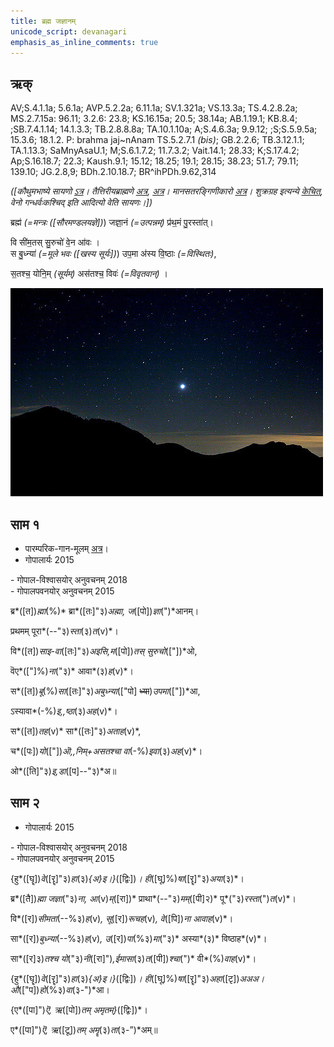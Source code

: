 ```yaml
---
title: ब्रह्म जज्ञानम्  
unicode_script: devanagari  
emphasis_as_inline_comments: true
---   
```


## ऋक्

AV;S.4.1.1a; 5.6.1a; AVP.5.2.2a; 6.11.1a; SV.1.321a; VS.13.3a; TS.4.2.8.2a; MS.2.7.15a: 96.11; 3.2.6: 23.8; KS.16.15a; 20.5; 38.14a; AB.1.19.1; KB.8.4; ;SB.7.4.1.14; 14.1.3.3; TB.2.8.8.8a; TA.10.1.10a; A;S.4.6.3a; 9.9.12; ;S;S.5.9.5a; 15.3.6; 18.1.2. P: brahma jaj~nAnam TS.5.2.7.1 *(bis)*; GB.2.2.6; TB.3.12.1.1; TA.1.13.3; SaMnyAsaU.1; M;S.6.1.7.2; 11.7.3.2; Vait.14.1; 28.33; K;S.17.4.2; Ap;S.16.18.7; 22.3; Kaush.9.1; 15.12; 18.25; 19.1; 28.15; 38.23; 51.7; 79.11; 139.10; JG.2.8,9; BDh.2.10.18.7; BR^ihPDh.9.62,314

*([कौथुमभाष्ये सायणो [ऽत्र](https://archive.org/details/SamaVedaSanhitaWithSayanabhashyaVolume1SatyavrataSamasrami1874bis/page/n706&sa=D&ust=1542425956410000)। तैत्तिरीयब्राह्मणे [अत्र](https://archive.org/stream/Anandashram_Samskrita_Granthavali_Anandashram_Sanskrit_Series/ASS_037_Taittiriya_Brahmanam_with_Sayanabhashya_Part_2_-_Narayanasastri_Godbole_1898#page/n229/mode/2up&sa=D&ust=1542425956410000), [अत्र](https://archive.org/stream/taittiriya/taittiriya_brahmana_bhaskara_02#page/n569/mode/2up&sa=D&ust=1542425956411000)। मानसतरङ्गिणीकारो [अत्र](https://twitter.com/blog_supplement/status/1062936630602928128&sa=D&ust=1542425956411000)। शुक्रग्रह इत्यन्ये [केचित्](https://twitter.com/kashcit/status/1014886758918512640&sa=D&ust=1542425956411000), वेनो गन्धर्वः‌कश्चिद् इति आदित्यो वेति सायणः।])*

ब्रह्म॑ *(=मन्त्रः ([सौरमण्डलयज्ञे])*) जज्ञा॒नं *(=उत्पन्नम्)* प्र॑थ॒मं पु॒रस्ता॑त्।

वि सी॑म॒तस् सु॒रुचो॑ वे॒न आ॑वः ।  
स बु॒ध्न्या॑ *(=मूले भवः ([खस्य सूर्यः])*) उप॒मा अ॑स्य वि॒ष्ठाः *(=विस्थितः)*,

स॒तश्च॒ योनि॒म् *(सूर्यम्)* अस॑तश्च॒ विवः॑ *(=विवृतवान्)*  ।

![](../images/worlds/venus_morning_star.jpg)

## साम १

- पारम्परिक-गान-मूलम् [अत्र](https://archive.org/stream/sAmaveda-jaiminIya-paravastu-paramparA-docs/UDAKA%20SAANTHI%20SAAMAANI%23mode/1up&sa=D&ust=1542425956412000)।
- गोपालार्यः 2015  
<div class="audioEmbed" src="https://archive
.org/download/jaiminIya-sAma-gAna-paravastu-tradition-gopAla-2015/brahma-jajJNAnam-1.mp3"></div>
- गोपाल-विश्वासयोर् अनुवचनम् 2018  
<div class="audioEmbed" src="https://archive
.org/download/jaiminIya-sAma-gAna-paravastu-tradition-anuvachanam-gopAla-vishvAsa-2018/brahma-jajJNAnam-1.mp3"></div>
- गोपालपवनयोर् अनुवचनम् 2015  
<div class="audioEmbed" src="https://archive
.org/download/jaiminIya-sAma-gAna-paravastu-tradition-anuvachanam-gopAla-pavana-2015/brahma-jajJNAnam-1.mp3"></div>

ब्र*([त])*ह्मा*(%)* ब्रा*([तः]"३)*अह्मा, ज*([पो])*ज्ञा*(")*आनम्।

प्रथमम् पूरा*(--"३)*स्ता*(३)*त*(v)*।

वि*([त])*साइ-वा*([तः]"३)*अइसि,म*([पो])*तस् सुरुचो*(["])*ओ,

वॆए*(["]%)*ना*("३)* आवा*(३)*ह*(v)*।

स*([त])*बू*(%)*सा*([तः]"३)*अबुध्न्या*(["पो] ~~ध्या~~)*उपमा*(["])*आ,

ऽस्यावा*(-%)*इ,,ष्ठा*(३)*अह*(v)*।

स*([त])*तह*(v)* सा*([तः]"३)*अताह*(v)*,

च*([पः])*यो*(["])*ऒ,,निम्+असतश्चा वा*(-%)*इवा*(३)*अह*(v)*।

ओ*([ति]"३)*इ,डा*([प]--"३)*अ॥

## साम २
- गोपालार्यः 2015  
<div class="audioEmbed" src="https://archive
.org/download/jaiminIya-sAma-gAna-paravastu-tradition-gopAla-2015/brahma-jajJNAnam-2.mp3"></div>
- गोपाल-विश्वासयोर् अनुवचनम् 2018  
<div class="audioEmbed" src="https://archive
.org/download/jaiminIya-sAma-gAna-paravastu-tradition-anuvachanam-gopAla-vishvAsa-2018/brahma-jajJNAnam-2.mp3"></div>
- गोपालपवनयोर् अनुवचनम् 2015  
<div class="audioEmbed" src="https://archive
.org/download/jaiminIya-sAma-gAna-paravastu-tradition-anuvachanam-gopAla-pavana-2015/brahma-jajJNAnam-2.mp3"></div>

{हु*([घॄ])*वे*([रॄ]"३)*हा*(३)*{अ}इ।}*([द्विः])*। ही*([घू]%)*षा*([रॄ]"३)*अया*(३)*।

ब्र*([तै])*ह्मा जज्ञा*("३)*ना, आ*(v)*म्*([रा])* प्राथा*(--"३)*मम्*([पी]२)* पू*("३)*रस्ता*(")*त*(v)*।

वि*([र])*सीमता*(--%३)*ह*(v)*, सू*([र])*रूचह*(v)*, वे*([पि])*ना आवाह*(v)*।

सा*([र])*बुध्न्या*(--%३)*ह*(v)*, उ*([र])*पा*(%३)*मा*("३)* अस्या*(३)* विष्ठाह*(v)*।

सा*([र]३)*तश्च यो*("३)*नी*([रा]")*,ईमासा*(३)*त*([पी])*श्चा*(")* वी*(%)*वाह*(v)*।

{हु*([घॄ])*वे*([रॄ]"३)*हा*(३)*{अ}इ।}*([द्विः])*। ही*([घू]%)*षा*([रॄ]"३)*अहा*([टृ])*अअअ। औ*(["प])*हो*(%३)*वा*(३-")*आ।

{ए*([पा]")*ऎ, ऋ*([पो])*तम् अमृतम्}*([द्विः])*।

ए*([पा]")*ऎ, ऋ*([टू])*तम् अमॄ*(३)*ता*(३-”)*अम्॥